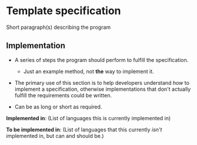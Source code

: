# Template specification

Short paragraph(s) describing the program

## Implementation

* A series of steps the program should perform to fulfill the specification.
    * Just an example method, not **the** way to implement it.

* The primary use of this section is to help developers understand *how* to implement a specification, otherwise implementations that don't actually fulfill the requirements could be written.

* Can be as long or short as required.

**Implemented in**: (List of languages this is currently implemented in)

**To be implemented in**: (List of languages that this currently *isn't* implemented in, but can and should be.)
